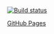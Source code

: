 [![Build status](https://ci.appveyor.com/api/projects/status/vtku08bhlcch729p/branch/main?svg=true)](https://ci.appveyor.com/project/MaxKrch/ahj-lesson4-task3/branch/main)

[GitHub Pages](https://maxkrch.github.io/ahj-lesson4-task3/)